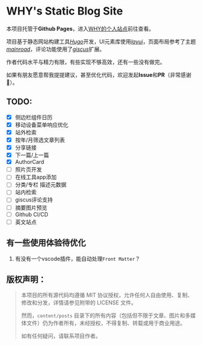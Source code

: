 # WHY's Static Blog Site

本项目托管于**Github Pages**，进入[WHY的个人站点](https://wanghaoyang1995.github.io/)前往查看。

项目基于静态网站构建工具[*Hugo*](https://gohugo.io/)开发，UI元素库使用[*layui*](https://layui.dev/)，页面布局参考了主题[*mainroad*](https://github.com/Vimux/Mainroad)，评论功能使用了[*giscus*](https://github.com/giscus/giscus)扩展。

作者代码水平与精力有限，有些实现不够高效，还有一些没有做完。

如果有朋友愿意帮我提提建议，甚至优化代码，欢迎发起**Issue**和**PR**（非常感谢🎁）。

## TODO:

- [x] 侧边栏组件日历
- [x] 移动设备菜单响应优化
- [x] 站外检索
- [x] 按年/月筛选文章列表
- [x] 分享链接
- [x] 下一篇/上一篇
- [x] AuthorCard
- [ ] 照片页开发
- [ ] 在线工具app添加
- [ ] 分类/专栏 描述元数据
- [ ] 站内检索
- [ ] giscus评论支持
- [ ] 摘要图片预览
- [ ] Github CI/CD
- [ ] 英文站点

## 有一些使用体验待优化

1. 有没有一个vscode插件，能自动处理`Front Matter`？


## 版权声明：

> 本项目的所有源代码均遵循 MIT 协议授权，允许任何人自由使用、复制、修改和分发，详情请参见附带的 LICENSE 文件。
> 
> 然而，`content/posts` 目录下的所有内容（包括但不限于文章、图片和多媒体文件）仍为作者所有，未经授权，不得复制、转载或用于商业用途。
> 
> 如有任何疑问，请联系项目作者。
